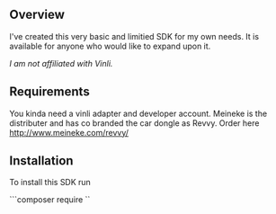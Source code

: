 ## Overview

I've created this very basic and limitied SDK for my own needs. It is available for anyone who would like to expand upon it. 

*I am not affiliated with Vinli.*

## Requirements

You kinda need a vinli adapter and developer account. Meineke is the distributer and has co branded the car dongle as Revvy. Order here http://www.meineke.com/revvy/

## Installation

To install this SDK run

```composer require ``

